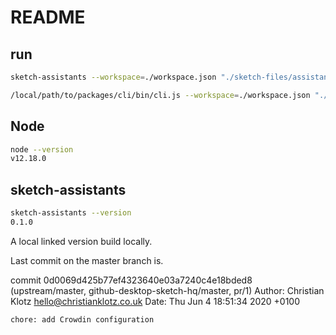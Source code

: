 
# README

## run

```sh
sketch-assistants --workspace=./workspace.json "./sketch-files/assistants-t2.sketch"
```

```sh
/local/path/to/packages/cli/bin/cli.js --workspace=./workspace.json "./sketch-files/assistants-t2.sketch"
```

## Node

```sh
node --version
v12.18.0
```

## sketch-assistants

```sh
sketch-assistants --version
0.1.0
```

A local linked version build locally.

Last commit on the master branch is.

commit 0d0069d425b77ef4323640e03a7240c4e18bded8 (upstream/master, github-desktop-sketch-hq/master, pr/1)
Author: Christian Klotz <hello@christianklotz.co.uk>
Date:   Thu Jun 4 18:51:34 2020 +0100

    chore: add Crowdin configuration

